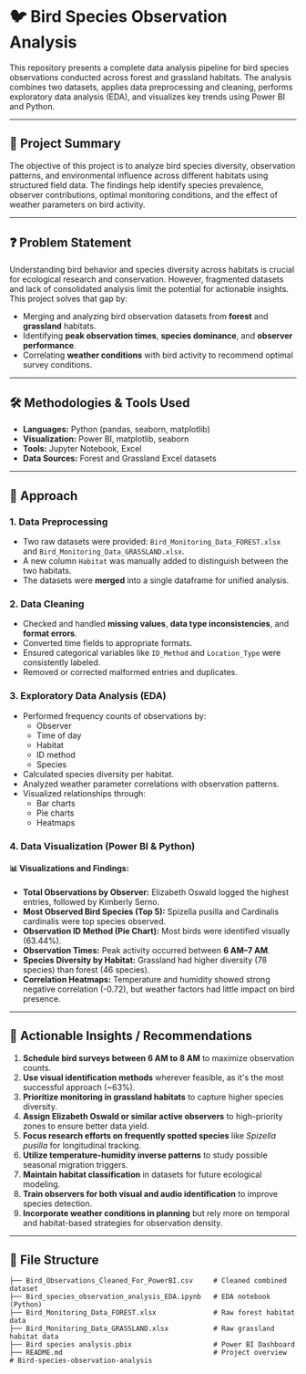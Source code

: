 # 🐦 Bird Species Observation Analysis

This repository presents a complete data analysis pipeline for bird species observations conducted across forest and grassland habitats. The analysis combines two datasets, applies data preprocessing and cleaning, performs exploratory data analysis (EDA), and visualizes key trends using Power BI and Python.

---

## 📌 Project Summary

The objective of this project is to analyze bird species diversity, observation patterns, and environmental influence across different habitats using structured field data. The findings help identify species prevalence, observer contributions, optimal monitoring conditions, and the effect of weather parameters on bird activity.

---

## ❓ Problem Statement

Understanding bird behavior and species diversity across habitats is crucial for ecological research and conservation. However, fragmented datasets and lack of consolidated analysis limit the potential for actionable insights. This project solves that gap by:

- Merging and analyzing bird observation datasets from **forest** and **grassland** habitats.
- Identifying **peak observation times**, **species dominance**, and **observer performance**.
- Correlating **weather conditions** with bird activity to recommend optimal survey conditions.

---

## 🛠️ Methodologies & Tools Used

- **Languages:** Python (pandas, seaborn, matplotlib)
- **Visualization:** Power BI, matplotlib, seaborn
- **Tools:** Jupyter Notebook, Excel
- **Data Sources:** Forest and Grassland Excel datasets

---

## 🔄 Approach

### 1. **Data Preprocessing**

- Two raw datasets were provided: `Bird_Monitoring_Data_FOREST.xlsx` and `Bird_Monitoring_Data_GRASSLAND.xlsx`.
- A new column `Habitat` was manually added to distinguish between the two habitats.
- The datasets were **merged** into a single dataframe for unified analysis.

### 2. **Data Cleaning**

- Checked and handled **missing values**, **data type inconsistencies**, and **format errors**.
- Converted time fields to appropriate formats.
- Ensured categorical variables like `ID_Method` and `Location_Type` were consistently labeled.
- Removed or corrected malformed entries and duplicates.

### 3. **Exploratory Data Analysis (EDA)**

- Performed frequency counts of observations by:
  - Observer
  - Time of day
  - Habitat
  - ID method
  - Species
- Calculated species diversity per habitat.
- Analyzed weather parameter correlations with observation patterns.
- Visualized relationships through:
  - Bar charts
  - Pie charts
  - Heatmaps

### 4. **Data Visualization (Power BI & Python)**

#### 📊 Visualizations and Findings:

- **Total Observations by Observer:** Elizabeth Oswald logged the highest entries, followed by Kimberly Serno.
- **Most Observed Bird Species (Top 5):** Spizella pusilla and Cardinalis cardinalis were top species observed.
- **Observation ID Method (Pie Chart):** Most birds were identified visually (63.44%).
- **Observation Times:** Peak activity occurred between **6 AM–7 AM**.
- **Species Diversity by Habitat:** Grassland had higher diversity (78 species) than forest (46 species).
- **Correlation Heatmaps:** Temperature and humidity showed strong negative correlation (-0.72), but weather factors had little impact on bird presence.

---

## 📌 Actionable Insights / Recommendations

1. **Schedule bird surveys between 6 AM to 8 AM** to maximize observation counts.
2. **Use visual identification methods** wherever feasible, as it's the most successful approach (~63%).
3. **Prioritize monitoring in grassland habitats** to capture higher species diversity.
4. **Assign Elizabeth Oswald or similar active observers** to high-priority zones to ensure better data yield.
5. **Focus research efforts on frequently spotted species** like *Spizella pusilla* for longitudinal tracking.
6. **Utilize temperature-humidity inverse patterns** to study possible seasonal migration triggers.
7. **Maintain habitat classification** in datasets for future ecological modeling.
8. **Train observers for both visual and audio identification** to improve species detection.
9. **Incorporate weather conditions in planning** but rely more on temporal and habitat-based strategies for observation density.

---

## 📁 File Structure

```plaintext
├── Bird_Observations_Cleaned_For_PowerBI.csv     # Cleaned combined dataset
├── Bird_species_observation_analysis_EDA.ipynb   # EDA notebook (Python)
├── Bird_Monitoring_Data_FOREST.xlsx              # Raw forest habitat data
├── Bird_Monitoring_Data_GRASSLAND.xlsx           # Raw grassland habitat data
├── Bird species analysis.pbix                    # Power BI Dashboard
├── README.md                                     # Project overview
# Bird-species-observation-analysis
